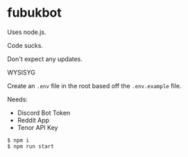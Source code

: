 # fubukbot

Uses node.js.

Code sucks.

Don't expect any updates.

WYSISYG

Create an `.env` file in the root based off the `.env.example` file.

Needs:
- Discord Bot Token
- Reddit App
- Tenor API Key

```
$ npm i
$ npm run start
```
